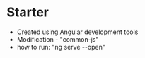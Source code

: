 # Starter
- Created using Angular development tools
- Modification - "common-js" 
- how to run: "ng serve --open"





